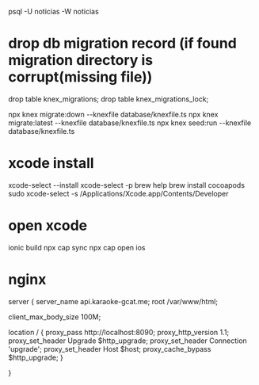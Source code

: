 psql -U noticias -W noticias

# drop db migration record (if found migration directory is corrupt(missing file))

drop table knex_migrations;
drop table knex_migrations_lock;

npx knex migrate:down --knexfile database/knexfile.ts
npx knex migrate:latest --knexfile database/knexfile.ts
npx knex seed:run --knexfile database/knexfile.ts

# xcode install

xcode-select --install
xcode-select -p
brew help
brew install cocoapods
sudo xcode-select -s /Applications/Xcode.app/Contents/Developer

# open xcode

ionic build
npx cap sync
npx cap open ios

# nginx

server {
server_name api.karaoke-gcat.me;
root /var/www/html;

client_max_body_size 100M;

location / {
proxy_pass http://localhost:8090;
proxy_http_version 1.1;
proxy_set_header Upgrade $http_upgrade;
proxy_set_header Connection 'upgrade';
proxy_set_header Host $host;
proxy_cache_bypass $http_upgrade;
}

}
